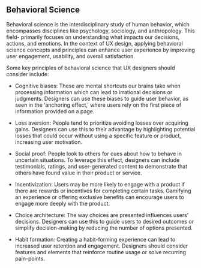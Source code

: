 ## Behavioral Science
Behavioral science is the interdisciplinary study of human behavior, which encompasses disciplines like psychology, sociology, and anthropology. This field- primarily focuses on understanding what impacts our decisions, actions, and emotions. In the context of UX design, applying behavioral science concepts and principles can enhance user experience by improving user engagement, usability, and overall satisfaction.

Some key principles of behavioral science that UX designers should consider include:

- Cognitive biases: These are mental shortcuts our brains take when processing information which can lead to irrational decisions or judgments. Designers can use these biases to guide user behavior, as seen in the ‘anchoring effect,’ where users rely on the first piece of information provided on a page.

- Loss aversion: People tend to prioritize avoiding losses over acquiring gains. Designers can use this to their advantage by highlighting potential losses that could occur without using a specific feature or product, increasing user motivation.

- Social proof: People look to others for cues about how to behave in uncertain situations. To leverage this effect, designers can include testimonials, ratings, and user-generated content to demonstrate that others have found value in their product or service.

- Incentivization: Users may be more likely to engage with a product if there are rewards or incentives for completing certain tasks. Gamifying an experience or offering exclusive benefits can encourage users to engage more deeply with the product.

- Choice architecture: The way choices are presented influences users’ decisions. Designers can use this to guide users to desired outcomes or simplify decision-making by reducing the number of options presented.

- Habit formation: Creating a habit-forming experience can lead to increased user retention and engagement. Designers should consider features and elements that reinforce routine usage or solve recurring pain-points.